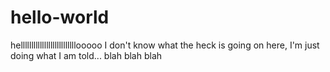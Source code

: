 # hello-world
hellllllllllllllllllllllllllooooo
I don't know what the heck is going on here, I'm just doing what I am told... blah blah blah
